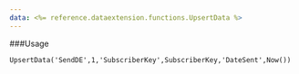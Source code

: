 ```yaml
---
data: <%= reference.dataextension.functions.UpsertData %>
---
```

###Usage
```
UpsertData('SendDE',1,'SubscriberKey',SubscriberKey,'DateSent',Now())
```
